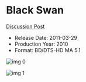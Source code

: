# Black Swan

[Discussion Post](https://www.avsforum.com/threads/bass-eq-for-filtered-movies.2995212/post-59242008)

* Release Date: 2011-03-29
* Production Year: 2010
* Format: BD/DTS-HD MA 5.1

![img 0](https://i.imgur.com/aKJTLBe.jpg)

![img 1](https://i.imgur.com/U7lBEQy.png)

